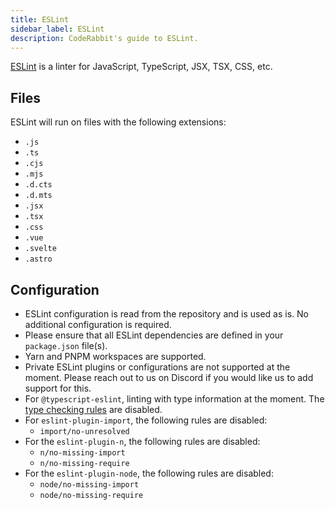 ```yaml
---
title: ESLint
sidebar_label: ESLint
description: CodeRabbit's guide to ESLint.
---
```


[ESLint](https://eslint.org/) is a linter for JavaScript, TypeScript, JSX, TSX, CSS, etc.

## Files

ESLint will run on files with the following extensions:

- `.js`
- `.ts`
- `.cjs`
- `.mjs`
- `.d.cts`
- `.d.mts`
- `.jsx`
- `.tsx`
- `.css`
- `.vue`
- `.svelte`
- `.astro`

## Configuration

- ESLint configuration is read from the repository and is used as is. No additional configuration is required.
- Please ensure that all ESLint dependencies are defined in your `package.json` file(s).
- Yarn and PNPM workspaces are supported.
- Private ESLint plugins or configurations are not supported at the moment. Please reach out to us on Discord if you would like us to add support for this.
- For `@typescript-eslint`, linting with type information at the moment. The [type checking rules](https://github.com/typescript-eslint/typescript-eslint/blob/main/packages/eslint-plugin/src/configs/disable-type-checked.ts) are disabled.
- For `eslint-plugin-import`, the following rules are disabled:
  - `import/no-unresolved`
- For the `eslint-plugin-n`, the following rules are disabled:
  - `n/no-missing-import`
  - `n/no-missing-require`
- For the `eslint-plugin-node`, the following rules are disabled:
  - `node/no-missing-import`
  - `node/no-missing-require`
